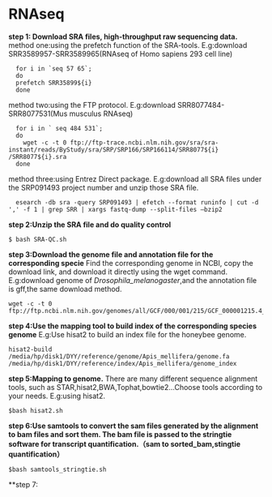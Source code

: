 # RNAseq
**step 1: Download SRA files, high-throughput raw sequencing data.**
  method one:using the prefetch function of the SRA-tools.
  E.g:download SRR3589957-SRR3589965(RNAseq of Homo sapiens 293 cell line)
  
      for i in `seq 57 65`;
      do    
      prefetch SRR35899${i}
      done
  method two:using the FTP protocol.
  E.g:download SRR8077484-SRR8077531(Mus musculus RNAseq)
    
      for i in ` seq 484 531`;
      do
        wget -c -t 0 ftp://ftp-trace.ncbi.nlm.nih.gov/sra/sra-instant/reads/ByStudy/sra/SRP/SRP166/SRP166114/SRR8077${i}     /SRR8077${i}.sra  
      done
  method three:using Entrez Direct package.
  E.g:download all SRA files under the SRP091493 project number and unzip those SRA file.
  
      esearch -db sra -query SRP091493 | efetch --format runinfo | cut -d ',' -f 1 | grep SRR | xargs fastq-dump --split-files –bzip2
**step 2:Unzip the SRA file and do quality control**

    $ bash SRA-QC.sh
**step 3:Download the genome file and annotation file for the corresponding specie**
Find the corresponding genome in NCBI, copy the download link, and download it directly using the wget command.
  E.g:download genome of *Drosophila_melanogaster*,and the annotation file is gff,the same download method.
  
    wget -c -t 0 ftp://ftp.ncbi.nlm.nih.gov/genomes/all/GCF/000/001/215/GCF_000001215.4_Release_6_plus_ISO1_MT/GCF_000001215.4_Release_6_plus_ISO1_MT_genomic.fna.gz
**step 4:Use the mapping tool to build index of the corresponding species genome**
  E.g:Use hisat2 to build an index file for the honeybee genome.
  
    hisat2-build /media/hp/disk1/DYY/reference/genome/Apis_mellifera/genome.fa /media/hp/disk1/DYY/reference/index/Apis_mellifera/genome_index
**step 5:Mapping to genome.**
There are many different sequence alignment tools, such as STAR,hisat2,BWA,Tophat,bowtie2...Choose tools according to your needs.
  E.g:using hisat2.
  
    $bash hisat2.sh
**step 6:Use samtools to convert the sam files generated by the alignment to bam files and sort them. The bam file is passed to the stringtie software for transcript quantification.（sam to sorted_bam,stingtie quantification）**

    $bash samtools_stringtie.sh
**step 7:


